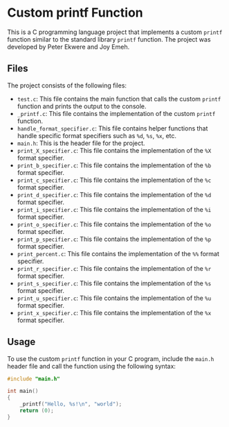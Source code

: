 # Custom printf Function

This is a C programming language project that implements a custom `printf` function similar to the standard library `printf` function. The project was developed by Peter Ekwere and Joy Emeh.

## Files 

The project consists of the following files:

- `test.c`: This file contains the main function that calls the custom `printf` function and prints the output to the console.
- `_printf.c`: This file contains the implementation of the custom `printf` function.
- `handle_format_specifier.c`: This file contains helper functions that handle specific format specifiers such as `%d`, `%s`, `%x`, etc.
- `main.h`: This is the header file for the project.
- `print_X_specifier.c`: This file contains the implementation of the `%X` format specifier.
- `print_b_specifier.c`: This file contains the implementation of the `%b` format specifier.
- `print_c_specifier.c`: This file contains the implementation of the `%c` format specifier.
- `print_d_specifier.c`: This file contains the implementation of the `%d` format specifier.
- `print_i_specifier.c`: This file contains the implementation of the `%i` format specifier.
- `print_o_specifier.c`: This file contains the implementation of the `%o` format specifier.
- `print_p_specifier.c`: This file contains the implementation of the `%p` format specifier.
- `print_percent.c`: This file contains the implementation of the `%%` format specifier.
- `print_r_specifier.c`: This file contains the implementation of the `%r` format specifier.
- `print_s_specifier.c`: This file contains the implementation of the `%s` format specifier.
- `print_u_specifier.c`: This file contains the implementation of the `%u` format specifier.
- `print_x_specifier.c`: This file contains the implementation of the `%x` format specifier.

## Usage 

To use the custom `printf` function in your C program, include the `main.h` header file and call the function using the following syntax:

```c
#include "main.h"

int main()
{
    _printf("Hello, %s!\n", "world");
    return (0);
}
```
